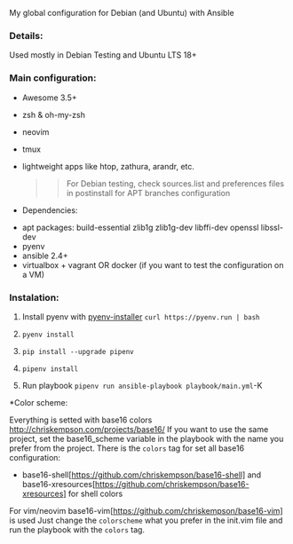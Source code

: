 My global configuration for Debian (and Ubuntu) with Ansible

### Details:
Used mostly in Debian Testing and Ubuntu LTS 18+

### Main configuration:
- Awesome 3.5+
- zsh & oh-my-zsh
- neovim
- tmux
- lightweight apps like htop, zathura, arandr, etc.

  >>For Debian testing, check sources.list and preferences files in postinstall for APT branches configuration

* Dependencies:
- apt packages: build-essential zlib1g zlib1g-dev libffi-dev openssl libssl-dev
- pyenv
- ansible 2.4+
- virtualbox + vagrant OR docker (if you want to test the configuration on a VM)

### Instalation:

1. Install pyenv with [pyenv-installer](https://github.com/pyenv/pyenv-installer)
   `curl https://pyenv.run | bash`
2. `pyenv install`
3. `pip install --upgrade pipenv`
4. `pipenv install`

3. Run playbook 
   `pipenv run ansible-playbook playbook/main.yml`-K

*Color scheme:

Everything is setted with base16 colors http://chriskempson.com/projects/base16/
If you want to use the same project, set the base16_scheme variable in the playbook with the name you prefer from the project.
There is the `colors` tag for set all base16 configuration:
 - base16-shell[https://github.com/chriskempson/base16-shell] and base16-xresources[https://github.com/chriskempson/base16-xresources] for shell colors

For vim/neovim base16-vim[https://github.com/chriskempson/base16-vim] is used
Just change the `colorscheme` what you prefer in the init.vim file and run the playbook with the `colors` tag. 

